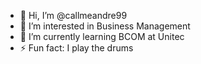 - 👋 Hi, I’m @callmeandre99
- 👀 I’m interested in Business Management
- 🌱 I’m currently learning BCOM at Unitec
- ⚡ Fun fact: I play the drums

<!---
callmeandre99/callmeandre99 is a ✨ special ✨ repository because its `README.md` (this file) appears on your GitHub profile.
You can click the Preview link to take a look at your changes.
--->
